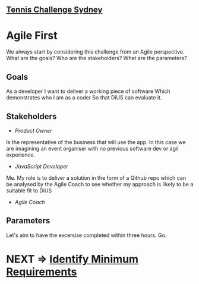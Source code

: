 ## [Tennis Challenge Sydney](./index.md)

# Agile First

We always start by considering this challenge from an Agile perspective.
What are the goals? Who are the stakeholders? What are the parameters?

## Goals

As a developer I want to deliver a working piece of software Which demonstrates who I am as a coder So that DiUS can evaluate it.

## Stakeholders

- *Product Owner*

Is the representative of the business that will use the app. In this case we are imagining an event organiser with no previous
software dev or agil experience.

- *JavaScript Developer*

Me. My role is to deliver a solution in the form of a Github repo
which can be analysed by the Agile Coach to see whether my approach
is likely to be a suitable fit to DiUS

- *Agile Coach*

## Parameters

Let's aim to have the excersise completed within three hours. Go.

# NEXT => [Identify Minimum Requirements](https://listingslab-software.github.io/tennis-challenge-sydney/requirements.html)
